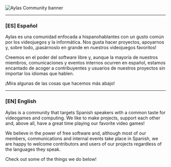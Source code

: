 ![Aylas Community banner](https://i.imgur.com/x1tczqM.png)

---

### [ES] Español

Aylas es una comunidad enfocada a hispanohablantes con un gusto común por los videojuegos y la informática. Nos gusta hacer proyectos, apoyarnos y, sobre todo, ¡pasárnoslo en grande en nuestros videojuegos favoritos!

Creemos en el poder del software libre y, aunque la mayoría de nuestros miembros, comunicaciones y eventos internos ocurren en español, estamos encantado de acoger a contribuyentes y usuarios de nuestros proyectos sin importar los idiomas que hablen.

¡Mira algunas de las cosas que hacemos más abajo!

---

### [EN] English

Aylas is a community that targets Spanish speakers with a common taste for videogames and computing. We like to make projects, support each other and, above all, have a great time playing our favorite video games!

We believe in the power of free software and, although most of our members, communications and internal events take place in Spanish, we are happy to welcome contributors and users of our projects regardless of the languages they speak.

Check out some of the things we do below!
